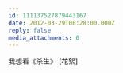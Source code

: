 ```yaml
---
id: 111137527879443167
date: 2012-03-29T08:28:00.000Z
reply: false
media_attachments: 0
---
```


我想看《杀生》 [花絮] ​​​​

